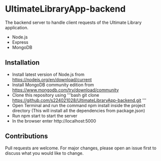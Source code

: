 # UltimateLibraryApp-backend
The backend server to handle client requests of the Ultimate Library application.
  * Node.js
  * Express
  * MongoDB
## Installation
  - Install latest version of Node.js from https://nodejs.org/en/download/current
  - Install MongoDB community edition from https://www.mongodb.com/try/download/community
  - Clone this repository using
    '''bash git clone https://github.com/s224021028/UltimateLibraryApp-backend.git '''
  - Open Terminal and run the command npm install inside the project directory (This will install all the dependencies from package.json)
  - Run npm start to start the server
  - In the browser enter http://localhost:5000
## Contributions
Pull requests are welcome. For major changes, please open an issue first
to discuss what you would like to change.
